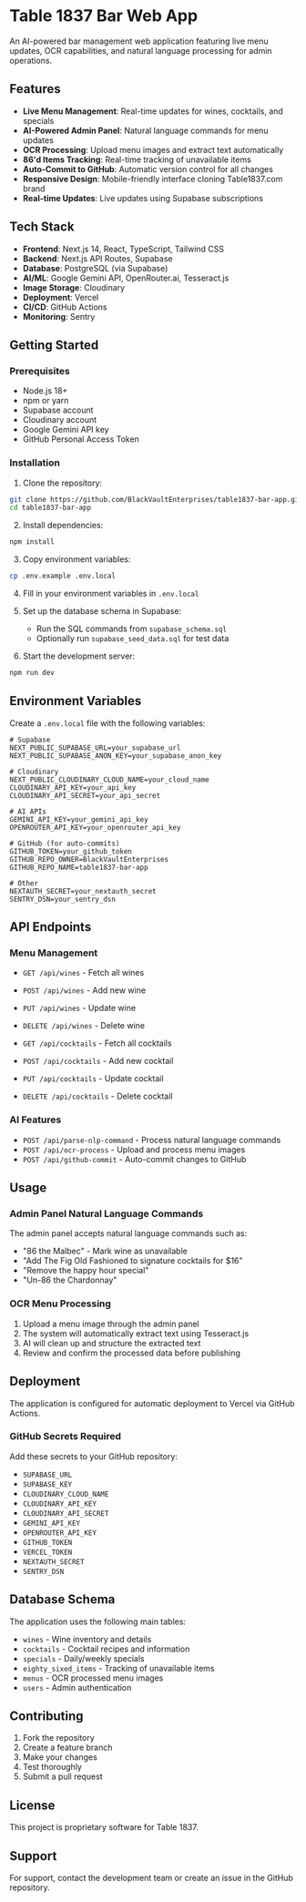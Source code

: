 # Table 1837 Bar Web App

An AI-powered bar management web application featuring live menu updates, OCR capabilities, and natural language processing for admin operations.

## Features

- **Live Menu Management**: Real-time updates for wines, cocktails, and specials
- **AI-Powered Admin Panel**: Natural language commands for menu updates
- **OCR Processing**: Upload menu images and extract text automatically
- **86'd Items Tracking**: Real-time tracking of unavailable items
- **Auto-Commit to GitHub**: Automatic version control for all changes
- **Responsive Design**: Mobile-friendly interface cloning Table1837.com brand
- **Real-time Updates**: Live updates using Supabase subscriptions

## Tech Stack

- **Frontend**: Next.js 14, React, TypeScript, Tailwind CSS
- **Backend**: Next.js API Routes, Supabase
- **Database**: PostgreSQL (via Supabase)
- **AI/ML**: Google Gemini API, OpenRouter.ai, Tesseract.js
- **Image Storage**: Cloudinary
- **Deployment**: Vercel
- **CI/CD**: GitHub Actions
- **Monitoring**: Sentry

## Getting Started

### Prerequisites

- Node.js 18+ 
- npm or yarn
- Supabase account
- Cloudinary account
- Google Gemini API key
- GitHub Personal Access Token

### Installation

1. Clone the repository:
```bash
git clone https://github.com/BlackVaultEnterprises/table1837-bar-app.git
cd table1837-bar-app
```

2. Install dependencies:
```bash
npm install
```

3. Copy environment variables:
```bash
cp .env.example .env.local
```

4. Fill in your environment variables in `.env.local`

5. Set up the database schema in Supabase:
   - Run the SQL commands from `supabase_schema.sql`
   - Optionally run `supabase_seed_data.sql` for test data

6. Start the development server:
```bash
npm run dev
```

## Environment Variables

Create a `.env.local` file with the following variables:

```env
# Supabase
NEXT_PUBLIC_SUPABASE_URL=your_supabase_url
NEXT_PUBLIC_SUPABASE_ANON_KEY=your_supabase_anon_key

# Cloudinary
NEXT_PUBLIC_CLOUDINARY_CLOUD_NAME=your_cloud_name
CLOUDINARY_API_KEY=your_api_key
CLOUDINARY_API_SECRET=your_api_secret

# AI APIs
GEMINI_API_KEY=your_gemini_api_key
OPENROUTER_API_KEY=your_openrouter_api_key

# GitHub (for auto-commits)
GITHUB_TOKEN=your_github_token
GITHUB_REPO_OWNER=BlackVaultEnterprises
GITHUB_REPO_NAME=table1837-bar-app

# Other
NEXTAUTH_SECRET=your_nextauth_secret
SENTRY_DSN=your_sentry_dsn
```

## API Endpoints

### Menu Management
- `GET /api/wines` - Fetch all wines
- `POST /api/wines` - Add new wine
- `PUT /api/wines` - Update wine
- `DELETE /api/wines` - Delete wine

- `GET /api/cocktails` - Fetch all cocktails
- `POST /api/cocktails` - Add new cocktail
- `PUT /api/cocktails` - Update cocktail
- `DELETE /api/cocktails` - Delete cocktail

### AI Features
- `POST /api/parse-nlp-command` - Process natural language commands
- `POST /api/ocr-process` - Upload and process menu images
- `POST /api/github-commit` - Auto-commit changes to GitHub

## Usage

### Admin Panel Natural Language Commands

The admin panel accepts natural language commands such as:

- "86 the Malbec" - Mark wine as unavailable
- "Add The Fig Old Fashioned to signature cocktails for $16"
- "Remove the happy hour special"
- "Un-86 the Chardonnay"

### OCR Menu Processing

1. Upload a menu image through the admin panel
2. The system will automatically extract text using Tesseract.js
3. AI will clean up and structure the extracted text
4. Review and confirm the processed data before publishing

## Deployment

The application is configured for automatic deployment to Vercel via GitHub Actions.

### GitHub Secrets Required

Add these secrets to your GitHub repository:

- `SUPABASE_URL`
- `SUPABASE_KEY`
- `CLOUDINARY_CLOUD_NAME`
- `CLOUDINARY_API_KEY`
- `CLOUDINARY_API_SECRET`
- `GEMINI_API_KEY`
- `OPENROUTER_API_KEY`
- `GITHUB_TOKEN`
- `VERCEL_TOKEN`
- `NEXTAUTH_SECRET`
- `SENTRY_DSN`

## Database Schema

The application uses the following main tables:

- `wines` - Wine inventory and details
- `cocktails` - Cocktail recipes and information
- `specials` - Daily/weekly specials
- `eighty_sixed_items` - Tracking of unavailable items
- `menus` - OCR processed menu images
- `users` - Admin authentication

## Contributing

1. Fork the repository
2. Create a feature branch
3. Make your changes
4. Test thoroughly
5. Submit a pull request

## License

This project is proprietary software for Table 1837.

## Support

For support, contact the development team or create an issue in the GitHub repository.

